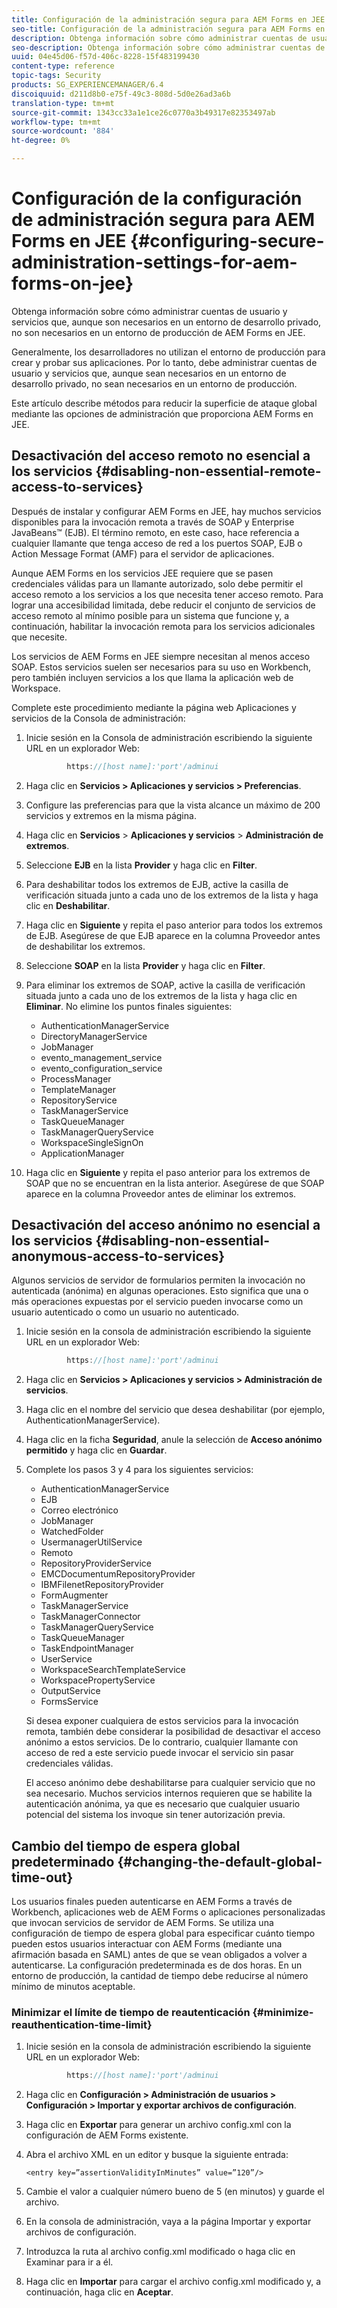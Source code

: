 ```yaml
---
title: Configuración de la administración segura para AEM Forms en JEE
seo-title: Configuración de la administración segura para AEM Forms en JEE
description: Obtenga información sobre cómo administrar cuentas de usuario y servicios que, aunque son necesarios en un entorno de desarrollo privado, no son necesarios en un entorno de producción de AEM Forms en JEE.
seo-description: Obtenga información sobre cómo administrar cuentas de usuario y servicios que, aunque son necesarios en un entorno de desarrollo privado, no son necesarios en un entorno de producción de AEM Forms en JEE.
uuid: 04e45d06-f57d-406c-8228-15f483199430
content-type: reference
topic-tags: Security
products: SG_EXPERIENCEMANAGER/6.4
discoiquuid: d211d8b0-e75f-49c3-808d-5d0e26ad3a6b
translation-type: tm+mt
source-git-commit: 1343cc33a1e1ce26c0770a3b49317e82353497ab
workflow-type: tm+mt
source-wordcount: '884'
ht-degree: 0%

---
```



# Configuración de la configuración de administración segura para AEM Forms en JEE {#configuring-secure-administration-settings-for-aem-forms-on-jee}

Obtenga información sobre cómo administrar cuentas de usuario y servicios que, aunque son necesarios en un entorno de desarrollo privado, no son necesarios en un entorno de producción de AEM Forms en JEE.

Generalmente, los desarrolladores no utilizan el entorno de producción para crear y probar sus aplicaciones. Por lo tanto, debe administrar cuentas de usuario y servicios que, aunque sean necesarios en un entorno de desarrollo privado, no sean necesarios en un entorno de producción.

Este artículo describe métodos para reducir la superficie de ataque global mediante las opciones de administración que proporciona AEM Forms en JEE.

## Desactivación del acceso remoto no esencial a los servicios {#disabling-non-essential-remote-access-to-services}

Después de instalar y configurar AEM Forms en JEE, hay muchos servicios disponibles para la invocación remota a través de SOAP y Enterprise JavaBeans™ (EJB). El término remoto, en este caso, hace referencia a cualquier llamante que tenga acceso de red a los puertos SOAP, EJB o Action Message Format (AMF) para el servidor de aplicaciones.

Aunque AEM Forms en los servicios JEE requiere que se pasen credenciales válidas para un llamante autorizado, solo debe permitir el acceso remoto a los servicios a los que necesita tener acceso remoto. Para lograr una accesibilidad limitada, debe reducir el conjunto de servicios de acceso remoto al mínimo posible para un sistema que funcione y, a continuación, habilitar la invocación remota para los servicios adicionales que necesite.

Los servicios de AEM Forms en JEE siempre necesitan al menos acceso SOAP. Estos servicios suelen ser necesarios para su uso en Workbench, pero también incluyen servicios a los que llama la aplicación web de Workspace.

Complete este procedimiento mediante la página web Aplicaciones y servicios de la Consola de administración:

1. Inicie sesión en la Consola de administración escribiendo la siguiente URL en un explorador Web:

   ```java
            https://[host name]:'port'/adminui
   ```

1. Haga clic en **Servicios > Aplicaciones y servicios > Preferencias**.
1. Configure las preferencias para que la vista alcance un máximo de 200 servicios y extremos en la misma página.
1. Haga clic en **Servicios** > **Aplicaciones y servicios** > **Administración de extremos**.
1. Seleccione **EJB** en la lista **Provider** y haga clic en **Filter**.
1. Para deshabilitar todos los extremos de EJB, active la casilla de verificación situada junto a cada uno de los extremos de la lista y haga clic en **Deshabilitar**.
1. Haga clic en **Siguiente** y repita el paso anterior para todos los extremos de EJB. Asegúrese de que EJB aparece en la columna Proveedor antes de deshabilitar los extremos.
1. Seleccione **SOAP** en la lista **Provider** y haga clic en **Filter**.
1. Para eliminar los extremos de SOAP, active la casilla de verificación situada junto a cada uno de los extremos de la lista y haga clic en **Eliminar**. No elimine los puntos finales siguientes:

   * AuthenticationManagerService
   * DirectoryManagerService
   * JobManager
   * evento_management_service
   * evento_configuration_service
   * ProcessManager
   * TemplateManager
   * RepositoryService
   * TaskManagerService
   * TaskQueueManager
   * TaskManagerQueryService
   * WorkspaceSingleSignOn
   * ApplicationManager

1. Haga clic en **Siguiente** y repita el paso anterior para los extremos de SOAP que no se encuentran en la lista anterior. Asegúrese de que SOAP aparece en la columna Proveedor antes de eliminar los extremos.

## Desactivación del acceso anónimo no esencial a los servicios {#disabling-non-essential-anonymous-access-to-services}

Algunos servicios de servidor de formularios permiten la invocación no autenticada (anónima) en algunas operaciones. Esto significa que una o más operaciones expuestas por el servicio pueden invocarse como un usuario autenticado o como un usuario no autenticado.

1. Inicie sesión en la consola de administración escribiendo la siguiente URL en un explorador Web:

   ```java
            https://[host name]:'port'/adminui
   ```

1. Haga clic en **Servicios > Aplicaciones y servicios > Administración de servicios**.
1. Haga clic en el nombre del servicio que desea deshabilitar (por ejemplo, AuthenticationManagerService).
1. Haga clic en la ficha **Seguridad**, anule la selección de **Acceso anónimo permitido** y haga clic en **Guardar**.
1. Complete los pasos 3 y 4 para los siguientes servicios:

   * AuthenticationManagerService
   * EJB
   * Correo electrónico
   * JobManager
   * WatchedFolder
   * UsermanagerUtilService
   * Remoto
   * RepositoryProviderService
   * EMCDocumentumRepositoryProvider
   * IBMFilenetRepositoryProvider
   * FormAugmenter
   * TaskManagerService
   * TaskManagerConnector
   * TaskManagerQueryService
   * TaskQueueManager
   * TaskEndpointManager
   * UserService
   * WorkspaceSearchTemplateService
   * WorkspacePropertyService
   * OutputService
   * FormsService

   Si desea exponer cualquiera de estos servicios para la invocación remota, también debe considerar la posibilidad de desactivar el acceso anónimo a estos servicios. De lo contrario, cualquier llamante con acceso de red a este servicio puede invocar el servicio sin pasar credenciales válidas.

   El acceso anónimo debe deshabilitarse para cualquier servicio que no sea necesario. Muchos servicios internos requieren que se habilite la autenticación anónima, ya que es necesario que cualquier usuario potencial del sistema los invoque sin tener autorización previa.

## Cambio del tiempo de espera global predeterminado {#changing-the-default-global-time-out}

Los usuarios finales pueden autenticarse en AEM Forms a través de Workbench, aplicaciones web de AEM Forms o aplicaciones personalizadas que invocan servicios de servidor de AEM Forms. Se utiliza una configuración de tiempo de espera global para especificar cuánto tiempo pueden estos usuarios interactuar con AEM Forms (mediante una afirmación basada en SAML) antes de que se vean obligados a volver a autenticarse. La configuración predeterminada es de dos horas. En un entorno de producción, la cantidad de tiempo debe reducirse al número mínimo de minutos aceptable.

### Minimizar el límite de tiempo de reautenticación {#minimize-reauthentication-time-limit}

1. Inicie sesión en la consola de administración escribiendo la siguiente URL en un explorador Web:

   ```java
            https://[host name]:'port'/adminui
   ```

1. Haga clic en **Configuración > Administración de usuarios > Configuración > Importar y exportar archivos de configuración**.
1. Haga clic en **Exportar** para generar un archivo config.xml con la configuración de AEM Forms existente.
1. Abra el archivo XML en un editor y busque la siguiente entrada:

   `<entry key=”assertionValidityInMinutes” value=”120”/>`

1. Cambie el valor a cualquier número bueno de 5 (en minutos) y guarde el archivo.
1. En la consola de administración, vaya a la página Importar y exportar archivos de configuración.
1. Introduzca la ruta al archivo config.xml modificado o haga clic en Examinar para ir a él.
1. Haga clic en **Importar** para cargar el archivo config.xml modificado y, a continuación, haga clic en **Aceptar**.

